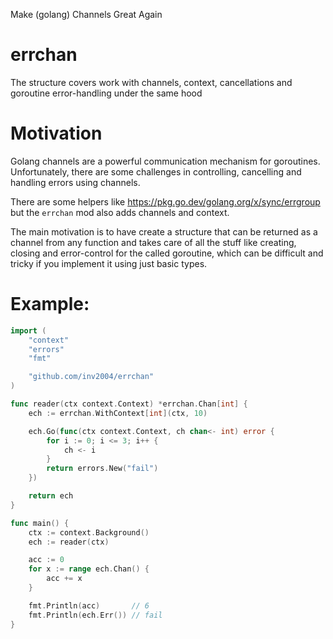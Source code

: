 Make (golang) Channels Great Again

# errchan

The structure covers work with channels, context, cancellations and goroutine error-handling under the same hood

# Motivation
Golang channels are a powerful communication mechanism for goroutines. Unfortunately, there are some challenges in controlling, cancelling and handling errors using channels. 

There are some helpers like https://pkg.go.dev/golang.org/x/sync/errgroup but the `errchan` mod also adds channels and context.

The main motivation is to have create a structure that can be returned as a channel from any function and takes care of all the stuff like creating, closing and error-control for the called goroutine, which can be difficult and tricky if you implement it using just basic types.

# Example:
```go
import (
    "context"
    "errors"
    "fmt"

    "github.com/inv2004/errchan"
)

func reader(ctx context.Context) *errchan.Chan[int] {
    ech := errchan.WithContext[int](ctx, 10)

    ech.Go(func(ctx context.Context, ch chan<- int) error {
        for i := 0; i <= 3; i++ {
            ch <- i
        }
        return errors.New("fail")
    })

    return ech
}

func main() {
    ctx := context.Background()
    ech := reader(ctx)

    acc := 0
    for x := range ech.Chan() {
        acc += x
    }

    fmt.Println(acc)       // 6
    fmt.Println(ech.Err()) // fail
}
```
